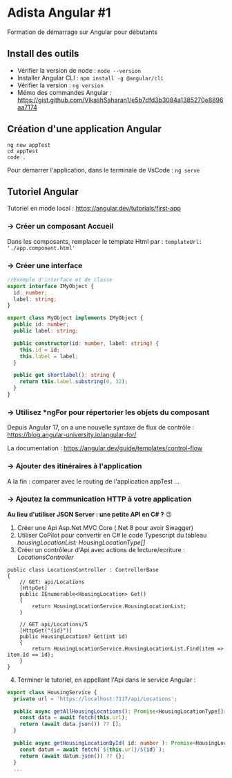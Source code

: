 # Adista Angular #1
Formation de démarrage sur Angular pour débutants


## Install des outils

- Vérifier la version de node : ``node --version``
- Installer Angular CLI : ``npm install -g @angular/cli``
- Vérifier la version : ``ng version``
- Mémo des commandes Angular : https://gist.github.com/VikashSaharan1/e5b7dfd3b3084a1385270e8896aa7174

## Création d'une application Angular

```
ng new appTest
cd appTest
code .
```

Pour démarrer l'application, dans le terminale de VsCode : ``ng serve``

## Tutoriel Angular 

Tutoriel en mode local : https://angular.dev/tutorials/first-app

### -> Créer un composant Accueil

Dans les composants, remplacer le template Html par : ``templateUrl: './app.component.html'``


### -> Créer une interface

``` Typescript
//Exemple d'interface et de classe
export interface IMyObject {
  id: number;
  label: string;
}

export class MyObject implements IMyObject {
  public id: number;
  public label: string;

  public constructor(id: number, label: string) {
    this.id = id;
    this.label = label;
  }

  public get shortlabel(): string {
    return this.label.substring(0, 32);
  }
}
```

### -> Utilisez *ngFor pour répertorier les objets du composant

Depuis Angular 17, on a une nouvelle  syntaxe de flux de contrôle : https://blog.angular-university.io/angular-for/

La documentation : https://angular.dev/guide/templates/control-flow

### -> Ajouter des itinéraires à l'application

A la fin : comparer avec le routing de l'application appTest ...

### -> Ajoutez la communication HTTP à votre application

**Au lieu d'utiliser JSON Server : une petite API en C# ?** 😉

1. Créer une Api Asp.Net MVC Core (.Net 8 pour avoir Swagger)
2. Utiliser CoPilot pour convertir en C# le code Typescript du tableau *housingLocationList: HousingLocationType[]* 
3. Créer un contrôleur d'Api avec actions de lecture/ecriture : *LocationsController*

``` Csharp
public class LocationsController : ControllerBase
{
    // GET: api/Locations
    [HttpGet]
    public IEnumerable<HousingLocation> Get()
    {
        return HousingLocationService.HousingLocationList;
    }

    // GET api/Locations/5
    [HttpGet("{id}")]
    public HousingLocation? Get(int id)
    {
        return HousingLocationService.HousingLocationList.Find(item => item.Id == id);
    }
}
```

4. Terminer le tutoriel, en appellant l'Api dans le service Angular :

``` Typescript
export class HousingService {
  private url = 'https://localhost:7117/api/Locations'; 

  public async getAllHousingLocations(): Promise<HousingLocationType[]> {
    const data = await fetch(this.url);
    return (await data.json()) ?? [];
  }

  public async getHousingLocationById( id: number ): Promise<HousingLocationType | undefined> {
    const datum = await fetch(`${this.url}/${id}`);
    return (await datum.json()) ?? {};
  }
  ...
```

<!-- ## Implémenter l'authentification Azure  -->
